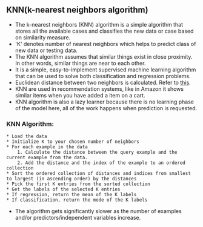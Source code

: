 ## KNN(k-nearest neighbors algorithm)


* The k-nearest neighbors (KNN) algorithm is a simple algorithm that stores all the available cases and classifies the new data or case based on similarity measure.
* 'K' denotes number of nearest neighbors which helps to predict class of new data or testing data.
* The KNN algorithm assumes that similar things exist in close proximity. In other words, similar things are near to each other.
* It is a simple, easy-to-implement supervised machine learning algorithm that can be used to solve both classification and regression problems.
* Euclidean distance between two neighbors is calculated. Refer to [this](https://www.mathsisfun.com/algebra/distance-2-points.html).
* KNN are used in recommendation systems, like in Amazon it shows similar items when you have added a item on a cart.
* KNN algorithm is also a lazy learner because there is no learning phase of the model here, all of the work happens when prediction is requested.


### KNN Algorithm:
	* Load the data
	* Initialize K to your chosen number of neighbors
	* For each example in the data
		1. Calculate the distance between the query example and the current example from the data.
		2. Add the distance and the index of the example to an ordered collection
	* Sort the ordered collection of distances and indices from smallest to largest (in ascending order) by the distances
	* Pick the first K entries from the sorted collection
	* Get the labels of the selected K entries
	* If regression, return the mean of the K labels
	* If classification, return the mode of the K labels

- The algorithm gets significantly slower as the number of examples and/or predictors/independent variables increase.
